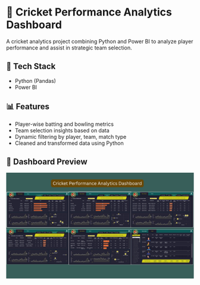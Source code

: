 # 🏏 Cricket Performance Analytics Dashboard

A cricket analytics project combining Python and Power BI to analyze player performance and assist in strategic team selection.

## 🔧 Tech Stack
- Python (Pandas)
- Power BI

## 📊 Features
- Player-wise batting and bowling metrics
- Team selection insights based on data
- Dynamic filtering by player, team, match type
- Cleaned and transformed data using Python

## 📸 Dashboard Preview
![Cricket Dashboard](assets/cricket-dashboard)


